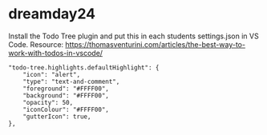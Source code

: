 # dreamday24

Install the Todo Tree plugin and put this in each students settings.json in VS Code. Resource: https://thomasventurini.com/articles/the-best-way-to-work-with-todos-in-vscode/
    
    "todo-tree.highlights.defaultHighlight": {
        "icon": "alert",
        "type": "text-and-comment",
        "foreground": "#FFFF00",
        "background": "#FFFF00",
        "opacity": 50,
        "iconColour": "#FFFF00",
        "gutterIcon": true,
    },